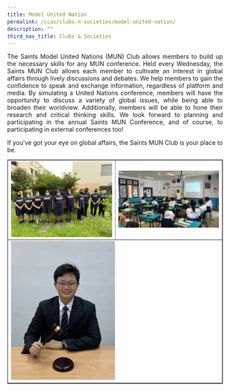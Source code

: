 ```yaml
---
title: Model United Nation
permalink: /ccas/clubs-n-societies/model-united-nation/
description: ""
third_nav_title: Clubs & Societies
---
```

<p align="justify">The Saints Model United Nations (MUN) Club allows members to build up the necessary skills for any MUN conference. Held every Wednesday, the Saints MUN Club allows each member to cultivate an interest in global affairs through lively discussions and debates. We help members to gain the confidence to speak and exchange information, regardless of platform and media. By simulating a United Nations conference, members will have the opportunity to discuss a variety of global issues, while being able to broaden their worldview. Additionally, members will be able to hone their research and critical thinking skills. We look forward to planning and participating in the annual Saints MUN Conference, and of course, to participating in external conferences too!</p>
<p align="justify">If you&rsquo;ve got your eye on global affairs, the Saints MUN Club is your place to be.</p>
<table style="border-collapse: collapse; width: 100%;" border="1">
<tbody>
<tr>
<td style="width: 50%;"><img src="/images/muu1.jpg"></td>
<td style="width: 50%;"><img src="/images/muu2.jpg"></td>
</tr>
<tr>
<td colspan = "2"><img style="width: 50%;" src="/images/muu3.jpg"></td>
</tr>
</tbody>
</table>